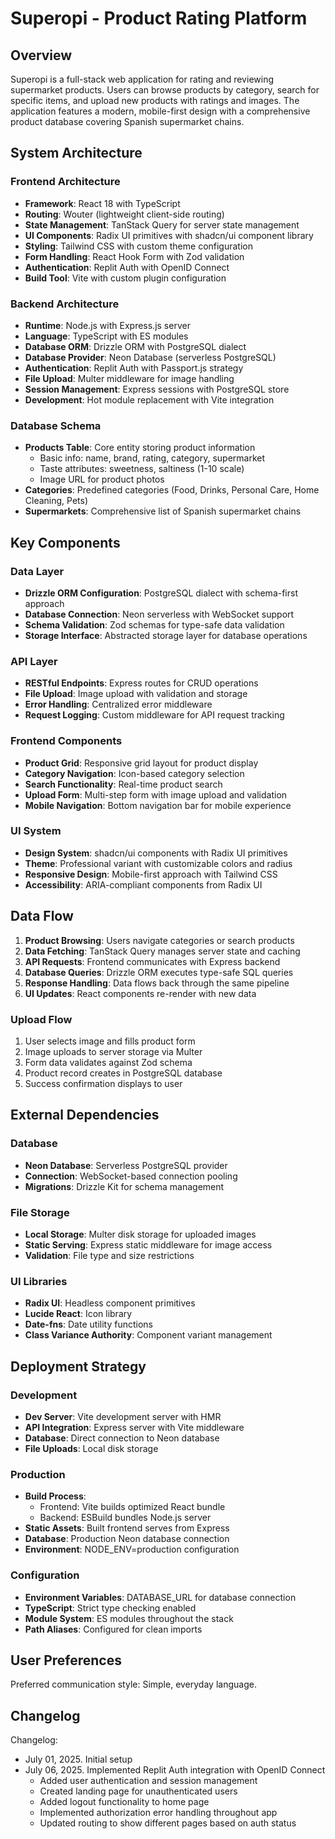 # Superopi - Product Rating Platform

## Overview

Superopi is a full-stack web application for rating and reviewing supermarket products. Users can browse products by category, search for specific items, and upload new products with ratings and images. The application features a modern, mobile-first design with a comprehensive product database covering Spanish supermarket chains.

## System Architecture

### Frontend Architecture
- **Framework**: React 18 with TypeScript
- **Routing**: Wouter (lightweight client-side routing)
- **State Management**: TanStack Query for server state management
- **UI Components**: Radix UI primitives with shadcn/ui component library
- **Styling**: Tailwind CSS with custom theme configuration
- **Form Handling**: React Hook Form with Zod validation
- **Authentication**: Replit Auth with OpenID Connect
- **Build Tool**: Vite with custom plugin configuration

### Backend Architecture
- **Runtime**: Node.js with Express.js server
- **Language**: TypeScript with ES modules
- **Database ORM**: Drizzle ORM with PostgreSQL dialect
- **Database Provider**: Neon Database (serverless PostgreSQL)
- **Authentication**: Replit Auth with Passport.js strategy
- **File Upload**: Multer middleware for image handling
- **Session Management**: Express sessions with PostgreSQL store
- **Development**: Hot module replacement with Vite integration

### Database Schema
- **Products Table**: Core entity storing product information
  - Basic info: name, brand, rating, category, supermarket
  - Taste attributes: sweetness, saltiness (1-10 scale)
  - Image URL for product photos
- **Categories**: Predefined categories (Food, Drinks, Personal Care, Home Cleaning, Pets)
- **Supermarkets**: Comprehensive list of Spanish supermarket chains

## Key Components

### Data Layer
- **Drizzle ORM Configuration**: PostgreSQL dialect with schema-first approach
- **Database Connection**: Neon serverless with WebSocket support
- **Schema Validation**: Zod schemas for type-safe data validation
- **Storage Interface**: Abstracted storage layer for database operations

### API Layer
- **RESTful Endpoints**: Express routes for CRUD operations
- **File Upload**: Image upload with validation and storage
- **Error Handling**: Centralized error middleware
- **Request Logging**: Custom middleware for API request tracking

### Frontend Components
- **Product Grid**: Responsive grid layout for product display
- **Category Navigation**: Icon-based category selection
- **Search Functionality**: Real-time product search
- **Upload Form**: Multi-step form with image upload and validation
- **Mobile Navigation**: Bottom navigation bar for mobile experience

### UI System
- **Design System**: shadcn/ui components with Radix UI primitives
- **Theme**: Professional variant with customizable colors and radius
- **Responsive Design**: Mobile-first approach with Tailwind CSS
- **Accessibility**: ARIA-compliant components from Radix UI

## Data Flow

1. **Product Browsing**: Users navigate categories or search products
2. **Data Fetching**: TanStack Query manages server state and caching
3. **API Requests**: Frontend communicates with Express backend
4. **Database Queries**: Drizzle ORM executes type-safe SQL queries
5. **Response Handling**: Data flows back through the same pipeline
6. **UI Updates**: React components re-render with new data

### Upload Flow
1. User selects image and fills product form
2. Image uploads to server storage via Multer
3. Form data validates against Zod schema
4. Product record creates in PostgreSQL database
5. Success confirmation displays to user

## External Dependencies

### Database
- **Neon Database**: Serverless PostgreSQL provider
- **Connection**: WebSocket-based connection pooling
- **Migrations**: Drizzle Kit for schema management

### File Storage
- **Local Storage**: Multer disk storage for uploaded images
- **Static Serving**: Express static middleware for image access
- **Validation**: File type and size restrictions

### UI Libraries
- **Radix UI**: Headless component primitives
- **Lucide React**: Icon library
- **Date-fns**: Date utility functions
- **Class Variance Authority**: Component variant management

## Deployment Strategy

### Development
- **Dev Server**: Vite development server with HMR
- **API Integration**: Express server with Vite middleware
- **Database**: Direct connection to Neon database
- **File Uploads**: Local disk storage

### Production
- **Build Process**: 
  - Frontend: Vite builds optimized React bundle
  - Backend: ESBuild bundles Node.js server
- **Static Assets**: Built frontend serves from Express
- **Database**: Production Neon database connection
- **Environment**: NODE_ENV=production configuration

### Configuration
- **Environment Variables**: DATABASE_URL for database connection
- **TypeScript**: Strict type checking enabled
- **Module System**: ES modules throughout the stack
- **Path Aliases**: Configured for clean imports

## User Preferences

Preferred communication style: Simple, everyday language.

## Changelog

Changelog:
- July 01, 2025. Initial setup
- July 06, 2025. Implemented Replit Auth integration with OpenID Connect
  - Added user authentication and session management
  - Created landing page for unauthenticated users
  - Added logout functionality to home page
  - Implemented authorization error handling throughout app
  - Updated routing to show different pages based on auth status